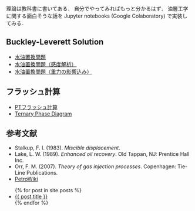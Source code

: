 理論は教科書に書いてある．
自分でやってみればもっと分かるはず．
油層工学に関する面白そうな話を Jupyter notebooks (Google Colaboratory) で実装してみる．


## Buckley-Leverett Solution

- [水油置換問題](https://nbviewer.jupyter.org/github/mayuneko-re/notebook/blob/master/colab/Buckley_Leverett_Basic.ipynb)
- [水油置換問題（感度解析）](https://nbviewer.jupyter.org/github/mayuneko-re/notebook/blob/master/colab/Buckley_Leverett_Basic_Sensitivity.ipynb)
- [水油置換問題（重力の影響込み）](https://nbviewer.jupyter.org/github/mayuneko-re/notebook/blob/master/colab/Buckley_Leverett_Gravity.ipynb)

## フラッシュ計算

- [PTフラッシュ計算](https://nbviewer.jupyter.org/github/mayuneko-re/notebook/blob/master/colab/PT_Flash_Calculation.ipynb)
- [Ternary Phase Diagram](https://nbviewer.jupyter.org/github/mayuneko-re/notebook/blob/master/colab/Ternary_Phase_Diagram.ipynb)



## 参考文献

*   Stalkup, F. I. (1983). *Miscible displacement*.
*   Lake, L. W. (1989). *Enhanced oil recovery*. Old Tappan, NJ: Prentice Hall Inc.
*   Orr, F. M. (2007). *Theory of gas injection processes*. Copenhagen: Tie-Line Publications.
*   [PetroWiki](https://petrowiki.org/PetroWiki)


<ul>
  {% for post in site.posts %}
    <li>
      <a href="{{ post.url }}">{{ post.title }}</a>
    </li>
  {% endfor %}
</ul>
